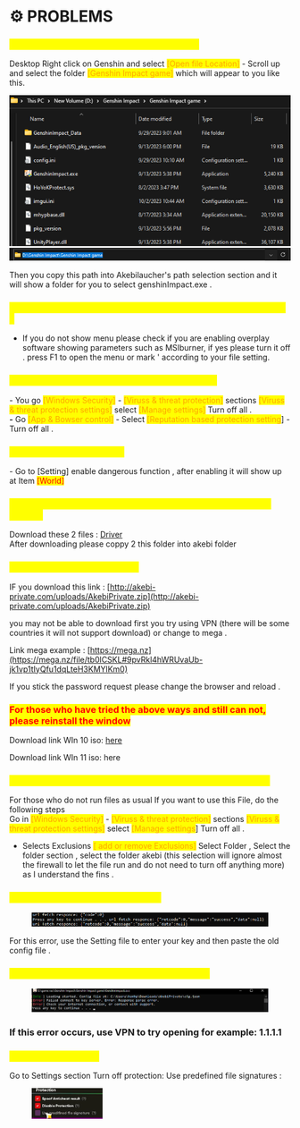 # ⚙️ PROBLEMS

### <mark style="color:yellow;">For those of you whose game has 2 drives!</mark>

Desktop Right click on Genshin and select <mark style="color:orange;">\[Open file Location]</mark> - Scroll up and select the folder <mark style="color:orange;">\[Genshin Impact game]</mark> which will appear to you like this.

![](<../.gitbook/assets/image (3) (1) (1).png>)![](<../.gitbook/assets/image (21).png>)

Then you copy this path into Akebilaucher's path selection section and it will show a folder for you to select genshinImpact.exe .

### <mark style="color:yellow;">Why didn't I show the menu and crashed when I came in game ?</mark>

* If you do not show menu please check if you are enabling overplay software showing parameters such as MSIburner, if yes please turn it off . press F1 to open the menu or mark ' according to your file setting.&#x20;

### <mark style="color:yellow;">Why am I deleted laucher when I switched on ?</mark>

\- You go <mark style="color:orange;">\[Windows Security]</mark> - <mark style="color:orange;">\[Viruss & threat protection]</mark> sections <mark style="color:orange;">\[Viruss & threat protection settings]</mark> select <mark style="color:orange;">\[Manage settings]</mark> Turn off all .\
**-** Go <mark style="color:orange;">\[App & Bowser control]</mark> - Select <mark style="color:orange;">\[Reputation based protection setting</mark>] - Turn off all .

### <mark style="color:yellow;">How do I enable kill aura ?</mark>

\- Go to \[Setting] enable dangerous function , after enabling it will show up at Item <mark style="color:red;">\[World]</mark>&#x20;

### <mark style="color:yellow;">ERROR ManualMap: Failed to initialize static TLS for image. Error: 0</mark>

Download these 2 files : [Driver](https://drive.google.com/drive/folders/1LkP66KHFBcu3IVi6AxCdj7JU5Vrx4H7n?usp=sharing)\
After downloading please coppy 2 this folder into akebi folder

### <mark style="color:yellow;">Why can't I download akebi ?</mark>

IF you download this link : [http://akebi-private.com/uploads/AkebiPrivate.zip](http://akebi-private.com/uploads/AkebiPrivate.zip)

you may not be able to download first you try using VPN (there will be some countries it will not support download) or change to mega .

Link mega example : [https://mega.nz](https://mega.nz/file/tb0lCSKL#9pvRkl4hWRUvaUb-jk1vp1tIyQfu1dqLteH3KMYlKm0)

If you stick the password request please change the browser and reload .

### <mark style="color:red;">For those who have tried the above ways and still can not, please reinstall the window</mark>

Download link WIn 10 iso: [here](https://support.microsoft.com/en-us/windows/create-an-iso-file-for-windows-10-38547366-1dcb-7afd-1726-9eb222d72705)&#x20;

Download link WIn 11 iso: here

### <mark style="color:yellow;">What is a download Link for people with launch problems ?</mark>

For those who do not run files as usual If you want to use this File, do the following steps\
Go in <mark style="color:orange;">\[Windows Security]</mark> - <mark style="color:orange;">\[Viruss & threat protection]</mark> sections <mark style="color:orange;">\[Viruss & threat protection settings]</mark> select <mark style="color:orange;">\[Manage settings</mark>] Turn off all .

* Selects Exclusions <mark style="color:orange;">\[ add or remove Exclusions]</mark> Select Folder , Select the folder section , select the folder akebi (this selection will ignore almost the firewall to let the file run and do not need to turn off anything more) as I understand the fins .&#x20;

### <mark style="color:yellow;">Source Code error, File not found?</mark>

<figure><img src="../.gitbook/assets/image (26).png" alt=""><figcaption></figcaption></figure>

For this error, use the Setting file to enter your key and then paste the old config file .

### <mark style="color:yellow;">ERROR Failed Connect to server , How to fix ?</mark>

<figure><img src="../.gitbook/assets/image (28).png" alt=""><figcaption></figcaption></figure>

### If this error occurs, use VPN to try opening for example: 1.1.1.1

### <mark style="color:yellow;">Error code: 31-4302</mark>&#x20;

Go to Settings section Turn off protection: Use predefined file signatures :

<div align="left">

<figure><img src="../.gitbook/assets/image (31).png" alt=""><figcaption></figcaption></figure>

</div>
